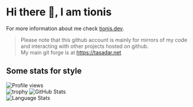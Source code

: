 # Hi there 👋, I am tionis
For more information about me check [tionis.dev](https://tionis.dev).
> Please note that this github account is mainly for mirrors of my code and interacting with other projects hosted on github.  
> My main git forge is at https://tasadar.net

## Some stats for style
![Profile views](https://gpvc.arturio.dev/tionis)  
![trophy](https://github-profile-trophy.vercel.app/?username=tionis)
![GitHub Stats](https://github-readme-stats.vercel.app/api?username=tionis&show_icons=true&count_private=true&layout=compact)   
![Language Stats](https://github-readme-stats.vercel.app/api/top-langs?username=tionis&count_private=true&show_icons=true&locale=en&layout=compact)

